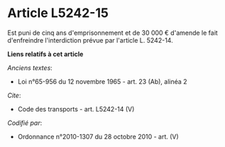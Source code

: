 # Article L5242-15

Est puni de cinq ans d'emprisonnement et de 30 000 € d'amende le fait d'enfreindre l'interdiction prévue par l'article L.
5242-14.

**Liens relatifs à cet article**

_Anciens textes_:

  - Loi n°65-956 du 12 novembre 1965 - art. 23 (Ab), alinéa 2

_Cite_:

  - Code des transports - art. L5242-14 (V)

_Codifié par_:

  - Ordonnance n°2010-1307 du 28 octobre 2010 - art. (V)
